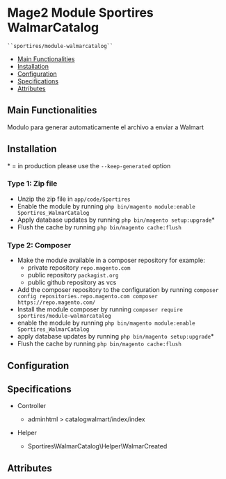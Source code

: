 # Mage2 Module Sportires WalmarCatalog

    ``sportires/module-walmarcatalog``

 - [Main Functionalities](#markdown-header-main-functionalities)
 - [Installation](#markdown-header-installation)
 - [Configuration](#markdown-header-configuration)
 - [Specifications](#markdown-header-specifications)
 - [Attributes](#markdown-header-attributes)


## Main Functionalities
Modulo para generar automaticamente el archivo a enviar a Walmart

## Installation
\* = in production please use the `--keep-generated` option

### Type 1: Zip file

 - Unzip the zip file in `app/code/Sportires`
 - Enable the module by running `php bin/magento module:enable Sportires_WalmarCatalog`
 - Apply database updates by running `php bin/magento setup:upgrade`\*
 - Flush the cache by running `php bin/magento cache:flush`

### Type 2: Composer

 - Make the module available in a composer repository for example:
    - private repository `repo.magento.com`
    - public repository `packagist.org`
    - public github repository as vcs
 - Add the composer repository to the configuration by running `composer config repositories.repo.magento.com composer https://repo.magento.com/`
 - Install the module composer by running `composer require sportires/module-walmarcatalog`
 - enable the module by running `php bin/magento module:enable Sportires_WalmarCatalog`
 - apply database updates by running `php bin/magento setup:upgrade`\*
 - Flush the cache by running `php bin/magento cache:flush`


## Configuration




## Specifications

 - Controller
	- adminhtml > catalogwalmart/index/index

 - Helper
	- Sportires\WalmarCatalog\Helper\WalmarCreated


## Attributes



